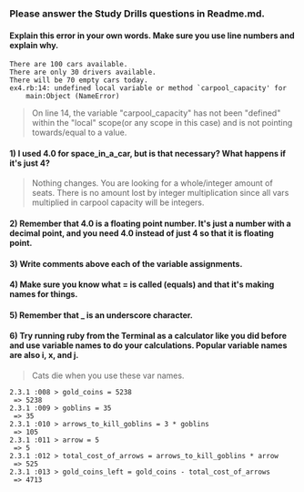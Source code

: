 ### Please answer the Study Drills questions in Readme.md.

#### Explain this error in your own words. Make sure you use line numbers and explain why.
```
There are 100 cars available.
There are only 30 drivers available.
There will be 70 empty cars today.
ex4.rb:14: undefined local variable or method `carpool_capacity' for
    main:Object (NameError)
```
> On line 14, the variable "carpool_capacity" has not been "defined"
within the "local" scope(or any scope in this case) and is not pointing towards/equal to a value.

#### 1) I used 4.0 for space_in_a_car, but is that necessary? What happens if it's just 4?
> Nothing changes. You are looking for a whole/integer amount of seats. 
There is no amount lost by integer multiplication since all vars multiplied in carpool capacity will be integers.

#### 2) Remember that 4.0 is a floating point number. It's just a number with a decimal point, and you need 4.0 instead of just 4 so that it is floating point.
#### 3) Write comments above each of the variable assignments.
#### 4) Make sure you know what = is called (equals) and that it's making names for things.
#### 5) Remember that _ is an underscore character.

#### 6) Try running ruby from the Terminal as a calculator like you did before and use variable names to do your calculations. Popular variable names are also i, x, and j.
> Cats die when you use these var names.
```
2.3.1 :008 > gold_coins = 5238
 => 5238
2.3.1 :009 > goblins = 35
 => 35
2.3.1 :010 > arrows_to_kill_goblins = 3 * goblins
 => 105
2.3.1 :011 > arrow = 5
 => 5
2.3.1 :012 > total_cost_of_arrows = arrows_to_kill_goblins * arrow
 => 525
2.3.1 :013 > gold_coins_left = gold_coins - total_cost_of_arrows
 => 4713
```
